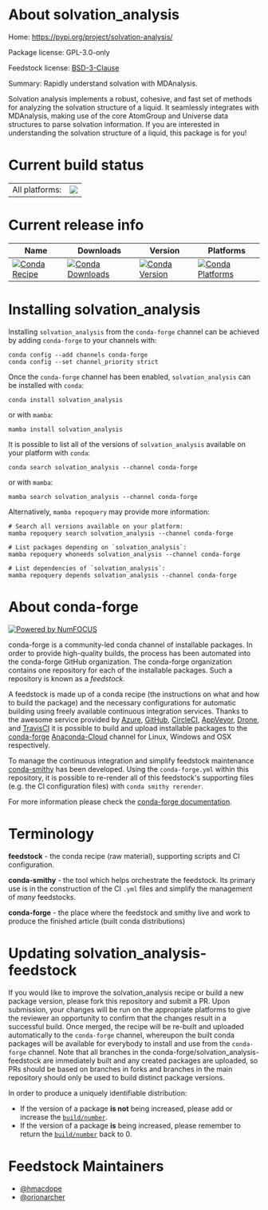 About solvation_analysis
========================

Home: https://pypi.org/project/solvation-analysis/

Package license: GPL-3.0-only

Feedstock license: [BSD-3-Clause](https://github.com/conda-forge/solvation_analysis-feedstock/blob/main/LICENSE.txt)

Summary: Rapidly understand solvation with MDAnalysis.

Solvation analysis implements a robust, cohesive, and fast set of
methods for analyzing the solvation structure of a liquid. It seamlessly
integrates with MDAnalysis, making use of the core AtomGroup and Universe
data structures to parse solvation information. If you are interested in
understanding the solvation structure of a liquid, this package is for you!


Current build status
====================


<table><tr><td>All platforms:</td>
    <td>
      <a href="https://dev.azure.com/conda-forge/feedstock-builds/_build/latest?definitionId=18569&branchName=main">
        <img src="https://dev.azure.com/conda-forge/feedstock-builds/_apis/build/status/solvation_analysis-feedstock?branchName=main">
      </a>
    </td>
  </tr>
</table>

Current release info
====================

| Name | Downloads | Version | Platforms |
| --- | --- | --- | --- |
| [![Conda Recipe](https://img.shields.io/badge/recipe-solvation_analysis-green.svg)](https://anaconda.org/conda-forge/solvation_analysis) | [![Conda Downloads](https://img.shields.io/conda/dn/conda-forge/solvation_analysis.svg)](https://anaconda.org/conda-forge/solvation_analysis) | [![Conda Version](https://img.shields.io/conda/vn/conda-forge/solvation_analysis.svg)](https://anaconda.org/conda-forge/solvation_analysis) | [![Conda Platforms](https://img.shields.io/conda/pn/conda-forge/solvation_analysis.svg)](https://anaconda.org/conda-forge/solvation_analysis) |

Installing solvation_analysis
=============================

Installing `solvation_analysis` from the `conda-forge` channel can be achieved by adding `conda-forge` to your channels with:

```
conda config --add channels conda-forge
conda config --set channel_priority strict
```

Once the `conda-forge` channel has been enabled, `solvation_analysis` can be installed with `conda`:

```
conda install solvation_analysis
```

or with `mamba`:

```
mamba install solvation_analysis
```

It is possible to list all of the versions of `solvation_analysis` available on your platform with `conda`:

```
conda search solvation_analysis --channel conda-forge
```

or with `mamba`:

```
mamba search solvation_analysis --channel conda-forge
```

Alternatively, `mamba repoquery` may provide more information:

```
# Search all versions available on your platform:
mamba repoquery search solvation_analysis --channel conda-forge

# List packages depending on `solvation_analysis`:
mamba repoquery whoneeds solvation_analysis --channel conda-forge

# List dependencies of `solvation_analysis`:
mamba repoquery depends solvation_analysis --channel conda-forge
```


About conda-forge
=================

[![Powered by
NumFOCUS](https://img.shields.io/badge/powered%20by-NumFOCUS-orange.svg?style=flat&colorA=E1523D&colorB=007D8A)](https://numfocus.org)

conda-forge is a community-led conda channel of installable packages.
In order to provide high-quality builds, the process has been automated into the
conda-forge GitHub organization. The conda-forge organization contains one repository
for each of the installable packages. Such a repository is known as a *feedstock*.

A feedstock is made up of a conda recipe (the instructions on what and how to build
the package) and the necessary configurations for automatic building using freely
available continuous integration services. Thanks to the awesome service provided by
[Azure](https://azure.microsoft.com/en-us/services/devops/), [GitHub](https://github.com/),
[CircleCI](https://circleci.com/), [AppVeyor](https://www.appveyor.com/),
[Drone](https://cloud.drone.io/welcome), and [TravisCI](https://travis-ci.com/)
it is possible to build and upload installable packages to the
[conda-forge](https://anaconda.org/conda-forge) [Anaconda-Cloud](https://anaconda.org/)
channel for Linux, Windows and OSX respectively.

To manage the continuous integration and simplify feedstock maintenance
[conda-smithy](https://github.com/conda-forge/conda-smithy) has been developed.
Using the ``conda-forge.yml`` within this repository, it is possible to re-render all of
this feedstock's supporting files (e.g. the CI configuration files) with ``conda smithy rerender``.

For more information please check the [conda-forge documentation](https://conda-forge.org/docs/).

Terminology
===========

**feedstock** - the conda recipe (raw material), supporting scripts and CI configuration.

**conda-smithy** - the tool which helps orchestrate the feedstock.
                   Its primary use is in the construction of the CI ``.yml`` files
                   and simplify the management of *many* feedstocks.

**conda-forge** - the place where the feedstock and smithy live and work to
                  produce the finished article (built conda distributions)


Updating solvation_analysis-feedstock
=====================================

If you would like to improve the solvation_analysis recipe or build a new
package version, please fork this repository and submit a PR. Upon submission,
your changes will be run on the appropriate platforms to give the reviewer an
opportunity to confirm that the changes result in a successful build. Once
merged, the recipe will be re-built and uploaded automatically to the
`conda-forge` channel, whereupon the built conda packages will be available for
everybody to install and use from the `conda-forge` channel.
Note that all branches in the conda-forge/solvation_analysis-feedstock are
immediately built and any created packages are uploaded, so PRs should be based
on branches in forks and branches in the main repository should only be used to
build distinct package versions.

In order to produce a uniquely identifiable distribution:
 * If the version of a package **is not** being increased, please add or increase
   the [``build/number``](https://docs.conda.io/projects/conda-build/en/latest/resources/define-metadata.html#build-number-and-string).
 * If the version of a package **is** being increased, please remember to return
   the [``build/number``](https://docs.conda.io/projects/conda-build/en/latest/resources/define-metadata.html#build-number-and-string)
   back to 0.

Feedstock Maintainers
=====================

* [@hmacdope](https://github.com/hmacdope/)
* [@orionarcher](https://github.com/orionarcher/)

